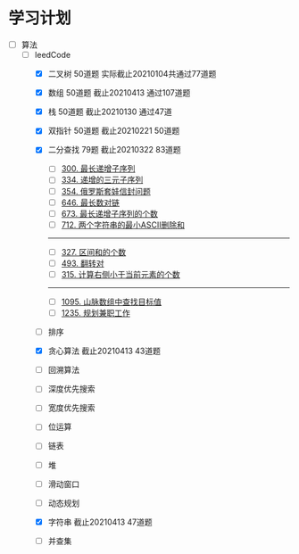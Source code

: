 # 学习计划
- [ ] 算法
    - [ ] leedCode 
        - [x] 二叉树 50道题 实际截止20210104共通过77道题
        
        - [x] 数组 50道题 截止20210413 通过107道题
        
        - [x] 栈 50道题 截止20210130 通过47道
        
        - [x] 双指针 50道题 截止20210221 50道题
        
        - [x] 二分查找 79题 截止20210322 83道题
            - [ ] [300. 最长递增子序列](https://leetcode-cn.com/problems/longest-increasing-subsequence/)
            - [ ] [334. 递增的三元子序列](https://leetcode-cn.com/problems/increasing-triplet-subsequence/)
            - [ ] [354. 俄罗斯套娃信封问题](https://leetcode-cn.com/problems/russian-doll-envelopes/)
            - [ ] [646. 最长数对链](https://leetcode-cn.com/problems/maximum-length-of-pair-chain)
            - [ ] [673. 最长递增子序列的个数](https://leetcode-cn.com/problems/number-of-longest-increasing-subsequence/)
            - [ ] [712. 两个字符串的最小ASCII删除和](https://leetcode-cn.com/problems/minimum-ascii-delete-sum-for-two-strings/)
            * * *
            - [ ] [327. 区间和的个数](https://leetcode-cn.com/problems/count-of-range-sum/)
            - [ ] [493. 翻转对](https://leetcode-cn.com/problems/reverse-pairs/)
            - [ ] [315. 计算右侧小于当前元素的个数](https://leetcode-cn.com/problems/count-of-smaller-numbers-after-self/)
            * * *
            - [ ] [1095. 山脉数组中查找目标值](https://leetcode-cn.com/problems/find-in-mountain-array/)
            - [ ] [1235. 规划兼职工作](https://leetcode-cn.com/problems/maximum-profit-in-job-scheduling/)
            
        - [ ] 排序 
        
        - [x] 贪心算法 截止20210413 43道题
        
        - [ ] 回溯算法
        
        - [ ] 深度优先搜索
        
        - [ ] 宽度优先搜索
        
        - [ ] 位运算
        
        - [ ] 链表
        
        - [ ] 堆
        
        - [ ] 滑动窗口 
        
        - [ ] 动态规划
        
        - [x] 字符串 截止20210413 47道题
        
        - [ ] 并查集 
